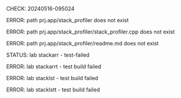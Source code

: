 CHECK: 20240516-095024
ERROR: path prj.app/stack_profiler does not exist
ERROR: path prj.app/stack_profiler/stack_profiler.cpp does not exist
ERROR: path prj.app/stack_profiler/readme.md does not exist
STATUS: lab stackarr - test-failed
ERROR: lab stackarrt - test build failed
ERROR: lab stacklst - test build failed
ERROR: lab stacklstt - test build failed
